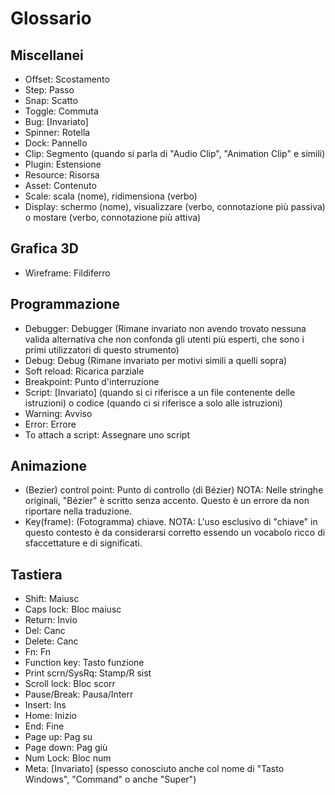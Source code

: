 # Glossario

## Miscellanei 
 - Offset: Scostamento
 - Step: Passo
 - Snap: Scatto
 - Toggle: Commuta
 - Bug: [Invariato]
 - Spinner: Rotella
 - Dock: Pannello
 - Clip: Segmento (quando si parla di "Audio Clip", "Animation Clip" e simili)
 - Plugin: Estensione
 - Resource: Risorsa
 - Asset: Contenuto
 - Scale: scala (nome), ridimensiona (verbo)
 - Display: schermo (nome), visualizzare (verbo, connotazione più passiva) o mostare (verbo, connotazione più attiva)

## Grafica 3D
 - Wireframe: Fildiferro

## Programmazione
 - Debugger: Debugger (Rimane invariato non avendo trovato nessuna valida alternativa che non confonda gli utenti più esperti, che sono i primi utilizzatori di questo strumento)
 - Debug: Debug (Rimane invariato per motivi simili a quelli sopra)
 - Soft reload: Ricarica parziale
 - Breakpoint: Punto d'interruzione
 - Script: [Invariato] (quando si ci riferisce a un file contenente delle istruzioni) o codice (quando ci si riferisce a solo alle istruzioni)
 - Warning: Avviso
 - Error: Errore
 - To attach a script: Assegnare uno script

## Animazione
 - (Bezier) control point: Punto di controllo (di Bézier) NOTA: Nelle stringhe originali, "Bézier" è scritto senza accento. Questo è un errore da non riportare nella traduzione.
 - Key(frame): (Fotogramma) chiave. NOTA: L'uso esclusivo di "chiave" in questo contesto è da considerarsi corretto essendo un vocabolo ricco di sfaccettature e di significati.

## Tastiera
 - Shift: Maiusc
 - Caps lock: Bloc maiusc
 - Return: Invio
 - Del: Canc
 - Delete: Canc
 - Fn: Fn
 - Function key: Tasto funzione
 - Print scrn/SysRq: Stamp/R sist
 - Scroll lock: Bloc scorr
 - Pause/Break: Pausa/Interr
 - Insert: Ins
 - Home: Inizio
 - End: Fine
 - Page up: Pag su
 - Page down: Pag giù
 - Num Lock: Bloc num
 - Meta: [Invariato] (spesso conosciuto anche col nome di "Tasto Windows", "Command" o anche "Super")
